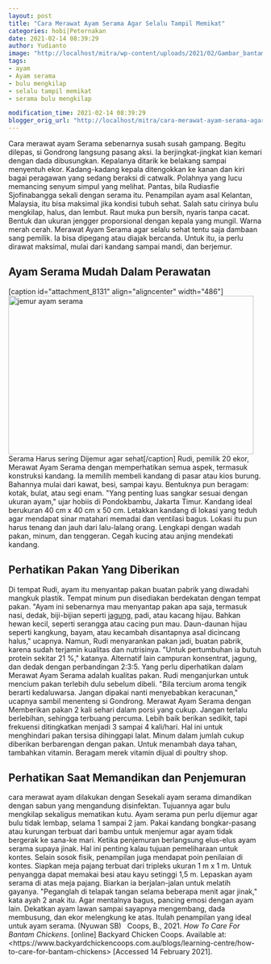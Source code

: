```yaml
---
layout: post
title: "Cara Merawat Ayam Serama Agar Selalu Tampil Memikat"
categories: hobi|Peternakan
date: 2021-02-14 08:39:29
author: Yudianto
image: "http://localhost/mitra/wp-content/uploads/2021/02/Gambar_bantam_1280x812.jpg"
tags:
- ayam
- Ayam serama
- bulu mengkilap
- selalu tampil memikat
- serama bulu mengkilap

modification_time: 2021-02-14 08:39:29
blogger_orig_url: "http://localhost/mitra/cara-merawat-ayam-serama-agar-selalu.html"
---
```


Cara merawat ayam Serama sebenarnya susah susah gampang. Begitu dilepas, si Gondrong langsung pasang aksi. Ia berjingkat-jingkat kian kemari dengan dada dibusungkan. Kepalanya ditarik ke belakang sampai menyentuh ekor. Kadang-kadang kepala ditengokkan ke kanan dan kiri bagai peragawan yang sedang beraksi di catwalk. Polahnya yang lucu memancing senyum simpul yang melihat. Pantas, bila Rudiasfie Sjofinabangga sekali dengan serama itu.
Penampilan ayam asal Kelantan, Malaysia, itu bisa maksimal jika kondisi tubuh sehat. Salah satu cirinya bulu mengkilap, halus, dan lembut. Raut muka pun bersih, nyaris tanpa cacat. Bentuk dan ukuran jengger proporsional dengan kepala yang mungil. Warna merah cerah.
Merawat Ayam Serama agar selalu sehat tentu saja dambaan sang pemilik. Ia bisa dipegang atau diajak bercanda. Untuk itu, ia perlu dirawat maksimal, mulai dari kandang sampai mandi, dan berjemur.
<h2 id="rewel">Ayam Serama Mudah Dalam Perawatan</h2>
[caption id="attachment_8131" align="aligncenter" width="486"]<a href="http://127.0.0.1/mitra/wp-content/uploads/2021/02/Gambar_bantam1_1280x828.jpg"><img class="wp-image-8131" src="http://127.0.0.1/mitra/wp-content/uploads/2021/02/Gambar_bantam1_1280x828.jpg" alt="jemur ayam serama" width="486" height="314" /></a> Serama Harus sering Dijemur agar sehat[/caption]
Rudi, pemilik 20 ekor, Merawat Ayam Serama dengan memperhatikan semua aspek, termasuk konstruksi kandang. Ia memilih membeli kandang di pasar atau kios burung. Bahannya mulai dari kawat, besi, sampai kayu. Bentuknya pun beragam: kotak, bulat, atau segi enam. "Yang penting luas sangkar sesuai dengan ukuran ayam," ujar hobiis di Pondokbambu, Jakarta Timur. Kandang ideal berukuran 40 cm x 40 cm x 50 cm.
Letakkan kandang di lokasi yang teduh agar mendapat sinar matahari memadai dan ventilasi bagus. Lokasi itu pun harus tenang dan jauh dari lalu-lalang orang. Lengkapi dengan wadah pakan, minum, dan tenggeran. Cegah kucing atau anjing mendekati kandang.
<h2>Perhatikan Pakan Yang Diberikan</h2>
Di tempat Rudi, ayam itu menyantap pakan buatan pabrik yang diwadahi mangkuk plastik. Tempat minum pun disediakan berdekatan dengan tempat pakan. "Ayam ini sebenarnya mau menyantap pakan apa saja, termasuk nasi, dedak, biji-bijian seperti <a href="http://127.0.0.1/mitra/topik/jagung">jagung</a>, padi, atau kacang hijau. Bahkan hewan kecil, seperti serangga atau cacing pun mau. Daun-daunan hijau seperti kangkung, bayam, atau kecambah disantapnya asal dicincang halus," ucapnya.
Namun, Rudi menyarankan pakan jadi, buatan pabrik, karena sudah terjamin kualitas dan nutrisinya. "Untuk pertumbuhan ia butuh protein sekitar 21 %," katanya. Alternatif lain campuran konsentrat, jagung, dan dedak dengan perbandingan 2:3:5.
Yang perlu diperhatikan dalam Merawat Ayam Serama adalah kualitas pakan. Rudi menganjurkan untuk mencium pakan terlebih dulu sebelum dibeli. "Bila tercium aroma tengik berarti kedaluwarsa. Jangan dipakai nanti menyebabkan keracunan," ucapnya sambil menenteng si Gondrong.
Merawat Ayam Serama dengan Memberikan pakan 2 kali sehari dalam porsi yang cukup. Jangan terlalu berlebihan, sehingga terbuang percuma. Lebih baik berikan sedikit, tapi frekuensi ditingkatkan menjadi 3 sampai 4 kali/hari. Hal ini untuk menghindari pakan tersisa dihinggapi lalat. Minum dalam jumlah cukup diberikan berbarengan dengan pakan. Untuk menambah daya tahan, tambahkan vitamin. Beragam merek vitamin dijual di poultry shop.
<h2 id="Memandikan">Perhatikan Saat Memandikan dan Penjemuran</h2>
cara merawat ayam dilakukan dengan Sesekali ayam serama dimandikan dengan sabun yang mengandung disinfektan. Tujuannya agar bulu mengkilap sekaligus mematikan kutu. Ayam serama pun perlu dijemur agar bulu tidak lembap, selama 1 sampai 2 jam. Pakai kandang bongkar-pasang atau kurungan terbuat dari bambu untuk menjemur agar ayam tidak bergerak ke sana-ke mari.
Ketika penjemuran berlangsung elus-elus ayam serama supaya jinak. Hal ini penting kalau tujuan pemeliharaan untuk kontes. Selain sosok fisik, penampilan juga mendapat poin penilaian di kontes. Siapkan meja pajang terbuat dari tripleks ukuran 1 m x 1 m.
Untuk penyangga dapat memakai besi atau kayu setinggi 1,5 m. Lepaskan ayam serama di atas meja pajang. Biarkan ia berjalan-jalan untuk melatih gayanya. "Peganglah di telapak tangan selama beberapa menit agar jinak," kata ayah 2 anak itu.
Agar mentalnya bagus, pancing emosi dengan ayam lain. Dekatkan ayam lawan sampai sayapnya mengembang, dada membusung, dan ekor melengkung ke atas. Itulah penampilan yang ideal untuk ayam serama. (Nyuwan SB)
&nbsp;
<span id="js-reference-string-1" class="selectable">Coops, B., 2021. <i>How To Care For Bantam Chickens</i>. [online] Backyard Chicken Coops. Available at: &lt;https://www.backyardchickencoops.com.au/blogs/learning-centre/how-to-care-for-bantam-chickens&gt; [Accessed 14 February 2021].</span>
